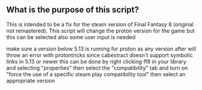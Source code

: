 ## What is the purpose of this script?

This is intended to be a fix for the steam version of Final Fantasy 8 (original not remastered).
This script will change the proton version for the game but this can be selected also some user input is needed

make sure a version below 5.13 is running for proton as any version after will throw an error with protontricks since cabextract doesn't support symbolic links in 5.13 or newer this can be done by right clicking ff8 in your library and selecting "properties" then select the "compatibility" tab and turn on "force the use of a specific steam play compatibility tool" then select an appropriate version  
